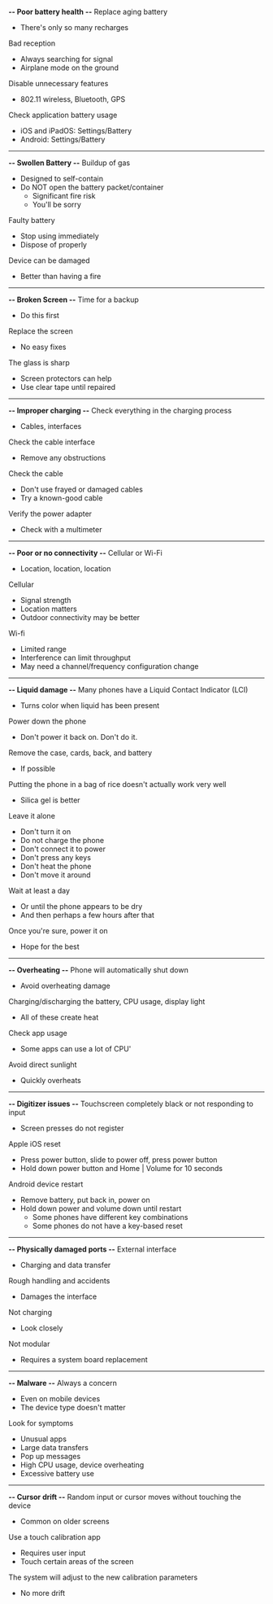 **-- Poor battery health --**
Replace aging battery
- There's only so many recharges

Bad reception
- Always searching for signal
- Airplane mode on the ground

Disable unnecessary features
- 802.11 wireless, Bluetooth, GPS

Check application battery usage
- iOS and iPadOS: Settings/Battery
- Android: Settings/Battery
---
**-- Swollen Battery --**
Buildup of gas
- Designed to self-contain
- Do NOT open the battery packet/container
	- Significant fire risk
	- You'll be sorry

Faulty battery
- Stop using immediately
- Dispose of properly

Device can be damaged
- Better than having a fire
---
**-- Broken Screen --**
Time for a backup
- Do this first

Replace the screen
- No easy fixes

The glass is sharp
- Screen protectors can help
- Use clear tape until repaired
---
**-- Improper charging --**
Check everything in the charging process
- Cables, interfaces

Check the cable interface
- Remove any obstructions

Check the cable
- Don't use frayed or damaged cables
- Try a known-good cable

Verify the power adapter
- Check with a multimeter
---
**-- Poor or no connectivity --**
Cellular or Wi-Fi
- Location, location, location

Cellular
- Signal strength
- Location matters
- Outdoor connectivity may be better

Wi-fi
- Limited range
- Interference can limit throughput
- May need a channel/frequency configuration change
---
**-- Liquid damage --**
Many phones have a Liquid Contact Indicator (LCI)
- Turns color when liquid has been present

Power down the phone
- Don't power it back on. Don't do it.

Remove the case, cards, back, and battery
- If possible

Putting the phone in a bag of rice doesn't actually work very well
- Silica gel is better

Leave it alone
- Don't turn it on
- Do not charge the phone
- Don't connect it to power
- Don't press any keys
- Don't heat the phone
- Don't move it around

Wait at least a day
- Or until the phone appears to be dry
- And then perhaps a few hours after that

Once you're sure, power it on
- Hope for the best
---
**-- Overheating --**
Phone will automatically shut down
- Avoid overheating damage

Charging/discharging the battery, CPU usage, display light
- All of these create heat

Check app usage
- Some apps can use a lot of CPU'

Avoid direct sunlight
- Quickly overheats
---
**-- Digitizer issues --**
Touchscreen completely black or not responding to input
- Screen presses do not register

Apple iOS reset
- Press power button, slide to power off, press power button
- Hold down power button and Home | Volume for 10 seconds

Android device restart
- Remove battery, put back in, power on
- Hold down power and volume down until restart
	- Some phones have different key combinations
	- Some phones do not have a key-based reset
---
**-- Physically damaged ports --**
External interface
- Charging and data transfer

Rough handling and accidents
- Damages the interface

Not charging
- Look closely

Not modular
- Requires a system board replacement
---
**-- Malware --**
Always a concern
- Even on mobile devices
- The device type doesn't matter

Look for symptoms
- Unusual apps
- Large data transfers
- Pop up messages
- High CPU usage, device overheating
- Excessive battery use
---
**-- Cursor drift --**
Random input or cursor moves without touching the device
- Common on older screens

Use a touch calibration app
- Requires user input
- Touch certain areas of the screen

The system will adjust to the new calibration parameters
- No more drift
